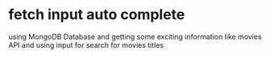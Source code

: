 # fetch input auto complete

using MongoDB Database and getting some exciting information like movies API and using input for search for movies titles

